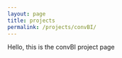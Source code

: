 ```yaml
---
layout: page
title: projects
permalink: /projects/convBI/
---
```


Hello, this is the convBI project page

